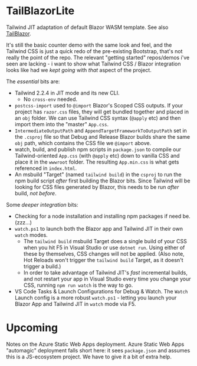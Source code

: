 # TailBlazorLite
Tailwind JIT adaptation of default Blazor WASM template.  See also [TailBlazor](https://github.com/McNerdius/TailBlazor/).

It's still the basic counter demo with the same look and feel, and the Tailwind CSS is just a quick redo of the pre-existing Bootstrap, that's not really the point of the repo.  The relevant "getting started" repos/demos i've seen are lacking - i want to show what Tailwind CSS / Blazor integration looks like had we *kept going* with *that* aspect of the project.

The *essential* bits are:

* Tailwind 2.2.4 in JIT mode and its new CLI.
  * No `cross-env` needed.
* `postcss-import` used to `@import` Blazor's Scoped CSS outputs.  If your project has `razor.css` files, they will get bundled together and placed in an `obj` folder.  We can use Tailwind CSS syntax (`@apply` etc) and then import them into the "master" `App.css`.
* `IntermediateOutputPath` and `AppendTargetFrameworkToOutputPath` set in the `.csproj` file so that Debug and Release Blazor builds share the same `obj` path, which contains the CSS file we `@import` above.
* watch, build, and publish npm scripts in `package.json` to compile our Tailwind-oriented `App.css` (with `@apply` etc) down to vanilla CSS and place it in the `wwwroot` folder.  The resulting `App.min.css` is what gets referenced in `index.html`.
* An msbuild "Target" (named `tailwind build`) in the `csproj` to run the npm build script *after* first building the Blazor bits.  Since Tailwind will be looking for CSS files generated by Blazor, this needs to be run *after* build, *not before*.

Some *deeper integration* bits:

* Checking for a node installation and installing npm packages if need be. (zzz...)
* `watch.ps1` to launch both the Blazor app and Tailwind JIT in their own `watch` modes.
  * The `tailwind build` msbuild Target does a single build of your CSS when you hit F5 in Visual Studio or use `dotnet run`.  Using either of these by themselves, CSS changes will not be applied.  (Also note, Hot Reloads won't trigger the `tailwind build` Target, as it doesn't trigger a build.)
  * In order to take advantage of Tailwind JIT's *fast* incremental builds, and not restart your app in Visual Studio every time you change your CSS, running `npm run watch` is the way to go.
* VS Code Tasks & Launch Configurations for Debug & Watch.  The `Watch` Launch config is a more robust `watch.ps1` - letting you launch your Blazor App and Tailwind JIT in `watch` mode via F5.


# Upcoming

Notes on the Azure Static Web Apps deployment.  Azure Static Web Apps "automagic" deployment falls short here: it sees `package.json` and assumes this is a JS-ecosystem project.  We have to give it a bit of extra help.
